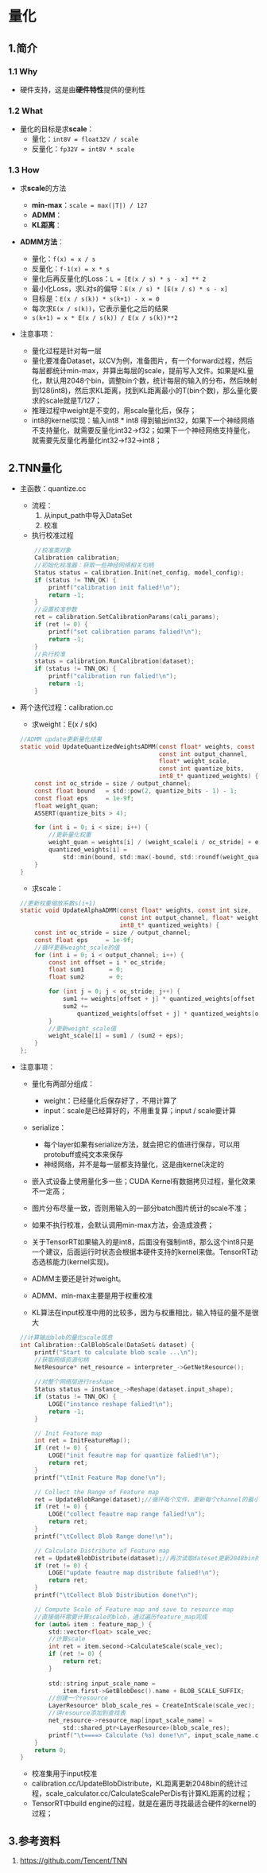 # 量化

## 1.简介

### 1.1 Why

+ 硬件支持，这是由**硬件特性**提供的便利性

### 1.2 What

+ 量化的目标是求**scale**：
  + 量化：`int8V = float32V / scale`
  + 反量化：`fp32V = int8V * scale`

### 1.3 How

+ 求**scale**的方法
  + **min-max**：`scale = max(|T|) / 127`
  + **ADMM**：
  + **KL距离**：

+ **ADMM方法**：
  + 量化：`f(x) = x / s`
  + 反量化：`f-1(x) = x * s`
  + 量化后再反量化的Loss：`L = [E(x / s) * s - x] ** 2`
  + 最小化Loss，求L对s的偏导：`E(x / s) * [E(x / s) * s - x]`
  + 目标是：`E(x / s(k)) * s(k+1) - x = 0`
  + 每次求`E(x / s(k))`，它表示量化之后的结果
  + `s(k+1) = x * E(x / s(k)) / E(x / s(k))**2`
+ 注意事项：
  + 量化过程是针对每一层
  + 量化要准备Dataset，以CV为例，准备图片，有一个forward过程，然后每层都统计min-max，并算出每层的scale，提前写入文件。如果是KL量化，默认用2048个bin，调整bin个数，统计每层的输入的分布，然后映射到128(int8)，然后求KL距离，找到KL距离最小的T(bin个数)，那么量化要求的scale就是T/127；
  + 推理过程中weight是不变的，用scale量化后，保存；
  + int8的kernel实现：输入int8 * int8 得到输出int32，如果下一个神经网络不支持量化，就需要反量化int32->f32；如果下一个神经网络支持量化，就需要先反量化再量化int32->f32->int8；



## 2.TNN量化

+ 主函数：quantize.cc

  + 流程：
    1. 从input_path中导入DataSet
    2. 校准
  + 执行校准过程

  ```c
      //校准类对象
      Calibration calibration;
      //初始化校准器：获取一些神经网络相关句柄
      Status status = calibration.Init(net_config, model_config);
      if (status != TNN_OK) {
          printf("calibration init falied!\n");
          return -1;
      }
      //设置校准参数
      ret = calibration.SetCalibrationParams(cali_params);
      if (ret != 0) {
          printf("set calibration params falied!\n");
          return -1;
      }
      //执行校准
      status = calibration.RunCalibration(dataset);
      if (status != TNN_OK) {
          printf("calibration run falied!\n");
          return -1;
      }
  ```

  

+ 两个迭代过程：calibration.cc

  + 求weight：E(x / s(k)

  ```c
  //ADMM update更新量化结果
  static void UpdateQuantizedWeightsADMM(const float* weights, const int size,
                                         const int output_channel,
                                         float* weight_scale,
                                         const int quantize_bits,
                                         int8_t* quantized_weights) {
      const int oc_stride = size / output_channel;
      const float bound   = std::pow(2, quantize_bits - 1) - 1;
      const float eps     = 1e-9f;
      float weight_quan;
      ASSERT(quantize_bits > 4);
  
      for (int i = 0; i < size; i++) {
          //更新量化权重
          weight_quan = weights[i] / (weight_scale[i / oc_stride] + eps);//防止为0的情况出现
          quantized_weights[i] =
              std::min(bound, std::max(-bound, std::roundf(weight_quan)));
      }
  }
  ```

  

  + 求scale：

  ```c
  //更新权重缩放系数s(i+1)
  static void UpdateAlphaADMM(const float* weights, const int size,
                              const int output_channel, float* weight_scale,
                              int8_t* quantized_weights) {
      const int oc_stride = size / output_channel;
      const float eps     = 1e-9f;
      //循环更新weight_scale的值
      for (int i = 0; i < output_channel; i++) {
          const int offset = i * oc_stride;
          float sum1       = 0;
          float sum2       = 0;
  
          for (int j = 0; j < oc_stride; j++) {
              sum1 += weights[offset + j] * quantized_weights[offset + j];
              sum2 +=
                  quantized_weights[offset + j] * quantized_weights[offset + j];
          }
          //更新weight_scale值
          weight_scale[i] = sum1 / (sum2 + eps);
      }
  };
  ```

  

+ 注意事项：

  + 量化有两部分组成：
    + weight：已经量化后保存好了，不用计算了
    + input：scale是已经算好的，不用重复算；input / scale要计算
  + serialize：
    + 每个layer如果有serialize方法，就会把它的值进行保存，可以用protobuff或纯文本来保存
    + 神经网络，并不是每一层都支持量化，这是由kernel决定的
  + 嵌入式设备上使用量化多一些；CUDA Kernel有数据拷贝过程，量化效果不一定高；
  + 图片分布尽量一致，否则用输入的一部分batch图片统计的scale不准；
  + 如果不执行校准，会默认调用min-max方法，会造成浪费；
  + 关于TensorRT如果输入的是int8，后面没有强制int8，那么这个int8只是一个建议，后面运行时状态会根据本硬件支持的kernel来做。TensorRT动态选核能力(kernel实现)。
  + ADMM主要还是针对weight。
  + ADMM、min-max主要是用于权重校准
  
  + KL算法在input校准中用的比较多，因为与权重相比，输入特征的量不是很大
  
  ```c
  //计算输出blob的量化scale信息
  int Calibration::CalBlobScale(DataSet& dataset) {
      printf("Start to calculate blob scale ...\n");
      //获取网络资源句柄
      NetResource* net_resource = interpreter_->GetNetResource();
      
      //对整个网络层进行reshape
      Status status = instance_->Reshape(dataset.input_shape);
      if (status != TNN_OK) {
          LOGE("instance reshape falied!\n");
          return -1;
      }
  
      // Init Feature map
      int ret = InitFeatureMap();
      if (ret != 0) {
          LOGE("init feautre map for quantize falied!\n");
          return ret;
      }
      printf("\tInit Feature Map done!\n");
  
      // Collect the Range of Feature map
      ret = UpdateBlobRange(dataset);//循环每个文件，更新每个channel的最小值和最大值统计量
      if (ret != 0) {
          LOGE("collect feautre map range falied!\n");
          return ret;
      }
      printf("\tCollect Blob Range done!\n");
  
      // Calculate Distribute of Feature map
      ret = UpdateBlobDistribute(dataset);//再次读取dateset更新2048bin的统计
      if (ret != 0) {
          LOGE("update feautre map distribute falied!\n");
          return ret;
      }
      printf("\tCollect Blob Distribution done!\n");
  
      // Compute Scale of Feature map and save to resource map
      //直接循环需要计算scale的blob，通过遍历feature_map完成
      for (auto& item : feature_map_) {
          std::vector<float> scale_vec;
          //计算scale
          int ret = item.second->CalculateScale(scale_vec);
          if (ret != 0) {
              return ret;
          }
          
          std::string input_scale_name =
              item.first->GetBlobDesc().name + BLOB_SCALE_SUFFIX;
          //创建一个resource
          LayerResource* blob_scale_res = CreateIntScale(scale_vec);
          //讲resource添加到查找表
          net_resource->resource_map[input_scale_name] =
              std::shared_ptr<LayerResource>(blob_scale_res);
          printf("\t====> Calculate (%s) done!\n", input_scale_name.c_str());
      }
      return 0;
  }
  ```
  
  
  
  + 校准集用于input校准
  + calibration.cc/UpdateBlobDistribute，KL距离更新2048bin的统计过程，scale_calculator.cc/CalculateScalePerDis有计算KL距离的过程；
  + TensorRT中build engine的过程，就是在遍历寻找最适合硬件的kernel的过程；
  
  

## 3.参考资料

1. https://github.com/Tencent/TNN

